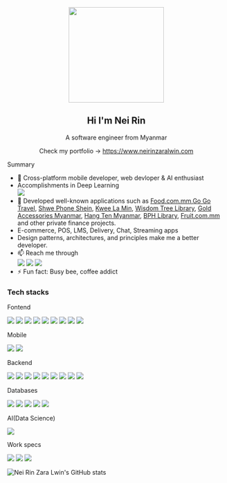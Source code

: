 <div align="center"><img width="auto" height="220px" src="https://ouch-cdn2.icons8.com/BspfrbRwYEUcdvjtFw6e-7RCiGlMGP_24gkRM5IGJFQ/rs:fit:952:912/czM6Ly9pY29uczgu/b3VjaC1wcm9kLmFz/c2V0cy9wbmcvMTI3/LzQxODFmMTUwLTBh/YjQtNDEwMi04YTA2/LWQwYmViNjVkYmFh/OC5wbmc.png" /></div>

<h2 align="center">Hi I'm Nei Rin</h2>
<p align="center">A software engineer from Myanmar</p>
<p align="center">Check my portfolio -> <a href="https://www.neirinzaralwin.com/">https://www.neirinzaralwin.com</a></p>


Summary

- 🔭 Cross-platform mobile developer, web devloper & AI enthusiast
- Accomplishments in Deep Learning</br> <a href=""><img src="https://img.shields.io/badge/Coursera-0056D2?style=for-the-badge&logo=Coursera&logoColor=white"></a>
- 🌱 Developed well-known applications such as [Food.com.mm](https://apps.apple.com/us/app/food-com-mm/id6446515746),[Go Go Travel](https://apps.apple.com/us/app/go-go-travel/id6473775786), [Shwe Phone Shein](https://apps.apple.com/us/app/shwe-phone-shein/id6463791308), [Kwee La Min](https://apps.apple.com/us/app/kwee-lamin/id6451135120), [Wisdom Tree Library](https://apps.apple.com/us/app/wisdom-tree-library/id6464262162), [Gold Accessories Myanmar](https://apps.apple.com/us/app/gold-accessories-myanmar/id6464115053), [Hang Ten Myanmar](https://apps.apple.com/us/app/hang-ten-myanmar/id6445860267), [BPH Library](https://apps.apple.com/us/app/bph-library/id6472628446), [Fruit.com.mm](https://apps.apple.com/us/app/fruit-com-mm/id6464595837) and other private finance projects.
- E-commerce, POS, LMS, Delivery, Chat, Streaming apps
- Design patterns, architectures, and principles make me a better developer.
- 📫 Reach me through <br>
<a href='https://www.facebook.com/lwinneirinzara'><img src = 'https://img.shields.io/badge/Nei Rin Zara Lwin-white?style=for-the-badge&logo=facebook&logoColor=1877F2'></a>
<a href='https://www.instagram.com/neirin2001/'><img src = 'https://img.shields.io/badge/@nei_rin_zara_lwin-white?style=for-the-badge&logo=instagram&logoColor=E4405F'></a>
<a href='https://www.linkedin.com/in/nei-rin-zara-lwin/'> <img src='https://img.shields.io/badge/LinkedIn-0077B5?style=for-the-badge&logo=linkedin&logoColor=whit'> </a>
- ⚡ Fun fact: Busy bee, coffee addict


<h3>Tech stacks</h3>

<p>Fontend</p>
<a href=""><img src="https://img.shields.io/badge/Flutter-02569B?style=for-the-badge&logo=flutter&logoColor=white"></a>
<a href=""><img src="https://img.shields.io/badge/HTML5-E34F26?style=for-the-badge&logo=html5&logoColor=white"></a>
<a href=""><img src="https://img.shields.io/badge/CSS3-1572B6?style=for-the-badge&logo=css3&logoColor=white"></a>
<a href=""><img src="https://img.shields.io/badge/JavaScript-F7DF1E?style=for-the-badge&logo=javascript&logoColor=black"></a>
<a href=""><img src="https://img.shields.io/badge/Next-black?style=for-the-badge&logo=next.js&logoColor=white"></a>
<a href=""><img src="https://img.shields.io/badge/React-20232A?style=for-the-badge&logo=react&logoColor=61DAFB"></a>
<a href=""><img src="https://img.shields.io/badge/Tailwind_CSS-38B2AC?style=for-the-badge&logo=tailwind-css&logoColor=white"></a>
<a href=""><img src="https://img.shields.io/badge/Bootstrap-563D7C?style=for-the-badge&logo=bootstrap&logoColor=white"></a>
<a href=""><img src="https://img.shields.io/badge/jQuery-0769AD?style=for-the-badge&logo=jquery&logoColor=white"></a>

<p>Mobile</p>
<a href=""><img src="https://img.shields.io/badge/Flutter-02569B?style=for-the-badge&logo=flutter&logoColor=white"></a>
<a href=""><img src="https://img.shields.io/badge/Dart-0175C2?style=for-the-badge&logo=dart&logoColor=white"></a>

<p>Backend</p>
<a href=""><img src="https://img.shields.io/badge/java-%23ED8B00.svg?style=for-the-badge&logo=openjdk&logoColor=white"></a>
<a href=""><img src="https://img.shields.io/badge/spring-%236DB33F.svg?style=for-the-badge&logo=spring&logoColor=white"></a>
<a href=""><img src="https://img.shields.io/badge/Django-092E20?style=for-the-badge&logo=django&logoColor=white"></a>
<a href=""><img src="https://img.shields.io/badge/Flask-000000?style=for-the-badge&logo=flask&logoColor=white"></a>
<a href=""><img src="https://img.shields.io/badge/Python-14354C?style=for-the-badge&logo=python&logoColor=white"></a>
<a href=""><img src="https://img.shields.io/badge/Node.js-43853D?style=for-the-badge&logo=node.js&logoColor=white"></a>
<a href=""><img src="https://img.shields.io/badge/Express.js-404D59?style=for-the-badge"></a>
<a href=""><img src="https://img.shields.io/badge/fastify-%23000000.svg?style=for-the-badge&logo=fastify&logoColor=white"></a>
<a href=""><img src="https://img.shields.io/badge/JavaScript-F7DF1E?style=for-the-badge&logo=javascript&logoColor=black"></a>


<p>Databases</p>
<a href=""><img src="https://img.shields.io/badge/Oracle-F80000?style=for-the-badge&logo=oracle&logoColor=white"></a>
<a href=""><img src="https://img.shields.io/badge/MongoDB-4EA94B?style=for-the-badge&logo=mongodb&logoColor=white"></a>
<a href=""><img src="https://img.shields.io/badge/MySQL-005C84?style=for-the-badge&logo=mysql&logoColor=white"></a>
<a href=""><img src="https://img.shields.io/badge/PostgreSQL-316192?style=for-the-badge&logo=postgresql&logoColor=white"></a>
<a href=""><img src="https://img.shields.io/badge/SQLite-07405E?style=for-the-badge&logo=sqlite&logoColor=white"></a>

<p>AI(Data Science)</p>
<a href=""><img src="https://img.shields.io/badge/TensorFlow-FF6F00?style=for-the-badge&logo=tensorflow&logoColor=white"></a>

<p>Work specs</p>
<a href=""><img src="https://img.shields.io/badge/Apple-MacBook_Air_M1-999999?style=for-the-badge&logo=apple&logoColor=white"></a>
<a href=""><img src="https://img.shields.io/badge/Windows-ROG_STRIX_G-0078D6?style=for-the-badge&logo=windows&logoColor=white"></a>
<a href=""><img src="https://img.shields.io/badge/NVIDIA-GTX1660ti-76B900?style=for-the-badge&logo=nvidia&logoColor=white"></a>

![Nei Rin Zara Lwin's GitHub stats](https://github-readme-stats.vercel.app/api?username=neirinzaralwin&show_icons=true&theme=radical&text_color=black&bg_color=white&title_color=5200bd&icon_color=blue)
